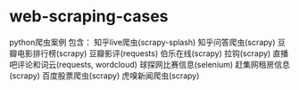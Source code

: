 # web-scraping-cases
python爬虫案例
包含：
知乎live爬虫(scrapy-splash)
知乎问答爬虫(scrapy)
豆瓣电影排行榜(scrapy)
豆瓣影评(requests)
伯乐在线(scrapy)
拉钩(scrapy)
直播吧评论和词云(requests, wordcloud)
球探网比赛信息(selenium)
赶集网租房信息(scrapy)
百度股票爬虫(scrapy)
虎嗅新闻爬虫(scrapy)
